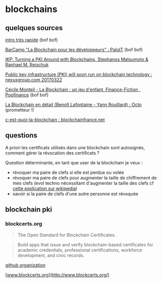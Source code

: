 # blockchains

## quelques sources

[intro très rapide](https://www.youtube.com/watch?v=r43LhSUUGTQ) (bof bof)

[BarCamp "La Blockchain pour les développeurs" : PaloIT](https://www.youtube.com/watch?v=6hmQT8H-JJk) (bof bof)

[IKP: Turning a PKI Around with Blockchains, Stephanos Matsumoto & Raphael M. Reischuk](https://eprint.iacr.org/2016/1018.pdf)

[Public key infrastructure (PKI) will soon run on blockchain technology : nexusgroup.com 20170322](https://www.nexusgroup.com/blog/public-key-infrastructure-pki-will-soon-run-blockchain-technology/)

[Cécile Monteil - La Blockchain : un jeu d'enfant, Finance-Fiction , Popfinance](https://www.youtube.com/watch?v=cL1PWRaZq4g) (bof bof)

[La Blockchain en détail (Benoît Lafontaine - Yann Rouillard) : Octo](https://www.youtube.com/watch?v=J0MgFQ-j6nE) (prometteur !)

[c-est-quoi-la-blockchain : blockchainfrance.net](https://blockchainfrance.net/decouvrir-la-blockchain/c-est-quoi-la-blockchain/)

## questions

A priori les certificats utilisés dans une blockchain sont autosignés, comment gérer la révocation des certificats ?

Question déterminante, en tant que user de la blockchain je veux :
- révoquer ma paire de clefs si elle est perdue ou volée
- révoquer ma paire de clefs pour augmenter la taille de chiffrement de mes clefs (evol techno nécessitant d'augmenter la taille des clefs cf [cette explication sur wikipedia](https://fr.wikipedia.org/wiki/Chiffrement_RSA#S.C3.A9curit.C3.A9))
- savoir si la paire de clefs d'une autre personne est révoquée

## blockchain pki

### blockcerts.org

> The Open Standard for Blockchain Certificates.

> Build apps that issue and verify blockchain-based certificates for academic credentials, professional certifications, workforce development, and civic records.

[github organization](https://github.com/blockchain-certificates)

[www.blockcerts.org](http://www.blockcerts.org/)

